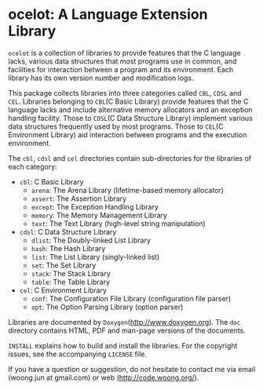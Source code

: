 ocelot: A Language Extension Library
====================================

`ocelot` is a collection of libraries to provide features that the C language
lacks, various data structures that most programs use in common, and facilities
for interaction between a program and its environment. Each library has its own
version number and modification logs.

This package collects libraries into three categories called `CBL`, `CDSL` and
`CEL`. Libraries belonging to `CBL`(C Basic Library) provide features that the
C language lacks and include alternative memory allocators and an exception
handling facility. Those to `CDSL`(C Data Structure Library) implement various
data structures frequently used by most programs. Those to `CEL`(C Environment
Library) aid interaction between programs and the execution environment.

The `cbl`, `cdsl` and `cel` directories contain sub-directories for the
libraries of each category:

- `cbl`: C Basic Library
    - `arena`: The Arena Library (lifetime-based memory allocator)
    - `assert`: The Assertion Library
    - `except`: The Exception Handling Library
    - `memory`: The Memory Management Library
    - `text`: The Text Library (high-level string manipulation)
- `cdsl`: C Data Structure Library
    - `dlist`: The Doubly-linked List Library
    - `hash`: The Hash Library
    - `list`: The List Library (singly-linked list)
    - `set`: The Set Library
    - `stack`: The Stack Library
    - `table`: The Table Library
- `cel`: C Environment Library
    - `conf`: The Configuration File Library (configuration file parser)
    - `opt`: The Option Parsing Library (option parser)

Libraries are documented by `Doxygen`(http://www.doxygen.org). The `doc`
directory contains HTML, PDF and man-page versions of the documents.

`INSTALL` explains how to build and install the libraries. For the copyright
issues, see the accompanying `LICENSE` file.

If you have a question or suggestion, do not hesitate to contact me via email
(woong.jun at gmail.com) or web (http://code.woong.org/).
